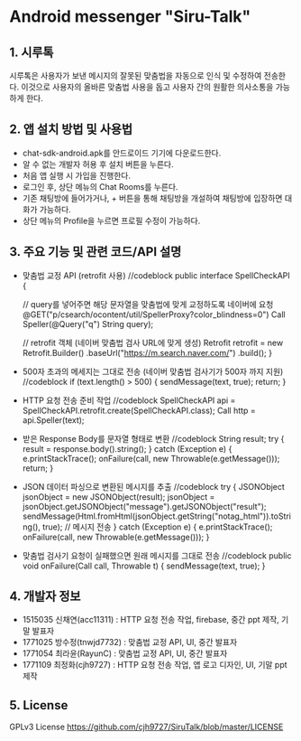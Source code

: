 # Android messenger "Siru-Talk"

## 1. 시루톡
시루톡은 사용자가 보낸 메시지의 잘못된 맞춤법을 자동으로 인식 및 수정하여 전송한다.
이것으로 사용자의 올바른 맞춤법 사용을 돕고 사용자 간의 원활한 의사소통을 가능하게 한다.

## 2. 앱 설치 방법 및 사용법
+ chat-sdk-android.apk를 안드로이드 기기에 다운로드한다.
+ 알 수 없는 개발자 허용 후 설치 버튼을 누른다.
+ 처음 앱 실행 시 가입을 진행한다.
+ 로그인 후, 상단 메뉴의 Chat Rooms를 누른다.
+ 기존 채팅방에 들어가거나, + 버튼을 통해 채팅방을 개설하여 채팅방에 입장하면 대화가 가능하다.
+ 상단 메뉴의 Profile을 누르면 프로필 수정이 가능하다.

## 3. 주요 기능 및 관련 코드/API 설명
+ 맞춤법 교정 API (retrofit 사용)
     //codeblock
public interface SpellCheckAPI {

    // query를 넣어주면 해당 문자열을 맞춤법에 맞게 교정하도록 네이버에 요청
    @GET("p/csearch/ocontent/util/SpellerProxy?color_blindness=0")
    Call<ResponseBody> Speller(@Query("q") String query);

    // retrofit 객체 (네이버 맞춤법 검사 URL에 맞게 생성)
    Retrofit retrofit = new Retrofit.Builder()
                            .baseUrl("https://m.search.naver.com/")
                            .build();
}

+ 500자 초과의 메세지는 그대로 전송 (네이버 맞춤법 검사기가 500자 까지 지원)
     //codeblock
if (text.length() > 500) {
    sendMessage(text, true);
    return;
}

+ HTTP 요청 전송 준비 작업
     //codeblock
SpellCheckAPI api = SpellCheckAPI.retrofit.create(SpellCheckAPI.class);
Call<ResponseBody> http = api.Speller(text);

+  받은 Response Body를 문자열 형태로 변환
     //codeblock
String result;
try {
    result = response.body().string();
} catch (Exception e) {
    e.printStackTrace();
    onFailure(call, new Throwable(e.getMessage()));
    return;
}

+ JSON 데이터 파싱으로 변환된 메시지를 추출
     //codeblock
try {
    JSONObject jsonObject = new JSONObject(result);
    jsonObject = jsonObject.getJSONObject("message").getJSONObject("result");
    sendMessage(Html.fromHtml(jsonObject.getString("notag_html")).toString(), true); // 메시지 전송
} catch (Exception e) {
    e.printStackTrace();
    onFailure(call, new Throwable(e.getMessage()));
}

+ 맞춤법 검사기 요청이 실패했으면 원래 메시지를 그대로 전송
     //codeblock
public void onFailure(Call<ResponseBody> call, Throwable t) {
                sendMessage(text, true);
            }

## 4. 개발자 정보
+ 1515035 신채연(acc11311) : HTTP 요청 전송 작업, firebase, 중간 ppt 제작, 기말 발표자
+ 1771025 방수정(tnwjd7732) : 맞춤법 교정 API, UI, 중간 발표자
+ 1771054 최라윤(RayunC) : 맞춤법 교정 API, UI, 중간 발표자
+ 1771109 최정화(cjh9727) : HTTP 요청 전송 작업, 앱 로고 디자인, UI, 기말 ppt 제작

## 5. License
GPLv3 License
https://github.com/cjh9727/SiruTalk/blob/master/LICENSE
